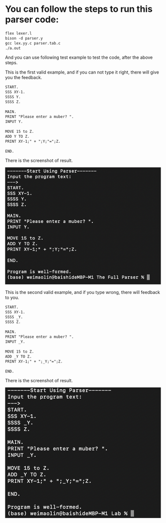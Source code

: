 # You can follow the steps to run this parser code:
```
flex lexer.l
bison -d parser.y
gcc lex.yy.c parser.tab.c
./a.out
```

And you can use following test example to test the code, after the above steps.

This is the first valid example, and if you can not type it right, there will give you the feedback.

```
START.
SSS XY-1.
SSSS Y.
SSSS Z.

MAIN.
PRINT "Please enter a muber? ".
INPUT Y.

MOVE 15 to Z.
ADD Y TO Z.
PRINT XY-1;" + ";Y;"=";Z.

END.
```
There is the screenshot of result.

![Screenshot](./Screenshot/Screenshot.png)

This is the second valid example, and if you type wrong, there will feedback to you.
```
START.
SSS XY-1.
SSSS _Y.
SSSS Z.

MAIN.
PRINT "Please enter a muber? ".
INPUT _Y.

MOVE 15 to Z.
ADD _Y TO Z.
PRINT XY-1;" + ";_Y;"=";Z.

END.
```
There is the screenshot of result.

![Screenshot](./Screenshot/Screenshot2.png)
